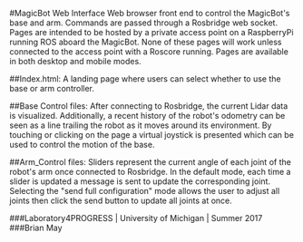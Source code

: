 #MagicBot Web Interface
Web browser front end to control the MagicBot's base and arm. Commands are passed through a Rosbridge web socket. Pages are intended to be hosted by a private access point on a RaspberryPi running ROS aboard the MagicBot. None of these pages will work unless connected to the access point with a Roscore running. Pages are available in both desktop and mobile modes.

##Index.html: 
A landing page where users can select whether to use the base or arm controller.

##Base Control files:
After connecting to Rosbridge, the current Lidar data is visualized. Additionally, a recent history of the robot's odometry can be seen as a line trailing the robot as it moves around its environment. By touching or clicking on the page a virtual joystick is presented which can be used to control the motion of the base.

##Arm_Control files:
Sliders represent the current angle of each joint of the robot's arm once connected to Rosbridge. In the default mode, each time a slider is updated a message is sent to update the corresponding joint. Selecting the "send full configuration" mode allows the user to adjust all joints then click the send button to update all joints at once.

###Laboratory4PROGRESS | University of Michigan | Summer 2017
###Brian May
